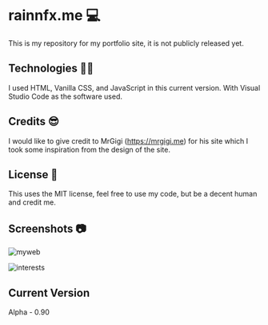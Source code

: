 # rainnfx.me 💻

This is my repository for my portfolio site, it is not publicly released yet.

## Technologies 🧑‍💻

I used HTML, Vanilla CSS, and JavaScript in this current version. With Visual Studio Code as the software used.

## Credits 😎

I would like to give credit to MrGigi (https://mrgigi.me) for his site which I took some inspiration from the design of the site.

## License 📜

This uses the MIT license, feel free to use my code, but be a decent human and credit me.

## Screenshots 📷

![myweb](https://user-images.githubusercontent.com/74088595/219511292-e88681a7-a646-4e54-b56d-ab667cc80e8b.png)

![interests](https://user-images.githubusercontent.com/74088595/219511945-1573f31a-e353-475f-9b18-94007949264c.png)

## Current Version
Alpha - 0.90
